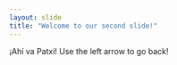 ```yaml
---
layout: slide
title: "Welcome to our second slide!"
---
```

¡Ahí va Patxi!
Use the left arrow to go back!

